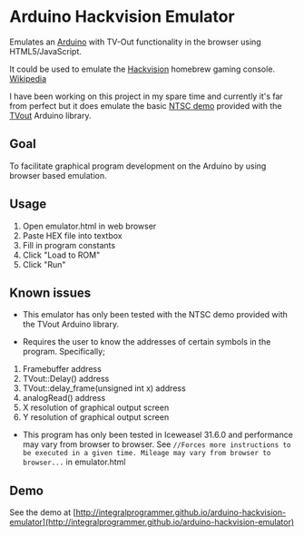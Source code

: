 Arduino Hackvision Emulator
===========================

Emulates an [Arduino](http://www.arduino.cc) with TV-Out functionality in the browser using HTML5/JavaScript.

It could be used to emulate the [Hackvision](https://nootropicdesign.com/hackvision/) homebrew gaming console. [Wikipedia](https://en.wikipedia.org/wiki/Hackvision)

I have been working on this project in my spare time and currently it's far from perfect but it does emulate the basic [NTSC demo](https://www.youtube.com/watch?v=MEg_V4YZDh0) provided with the [TVout](http://playground.arduino.cc/Main/TVout) Arduino library.

Goal
----

To facilitate graphical program development on the Arduino by using browser based emulation.

Usage
-----

1. Open emulator.html in web browser
2. Paste HEX file into textbox
3. Fill in program constants
4. Click "Load to ROM"
5. Click "Run"

Known issues
------------

 - This emulator has only been tested with the NTSC demo provided with the TVout Arduino library.

 - Requires the user to know the addresses of certain symbols in the program. Specifically;

  1. Framebuffer address
  2. TVout::Delay() address
  3. TVout::delay_frame(unsigned int x) address
  4. analogRead() address
  5. X resolution of graphical output screen
  6. Y resolution of graphical output screen

 - This program has only been tested in Iceweasel 31.6.0 and performance may vary from browser to browser. See `//Forces more instructions to be executed in a given time. Mileage may vary from browser to browser...` in emulator.html


Demo
----

See the demo at [http://integralprogrammer.github.io/arduino-hackvision-emulator](http://integralprogrammer.github.io/arduino-hackvision-emulator)
